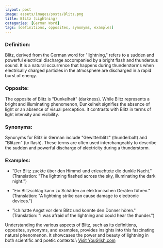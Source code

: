 ```yaml
---
layout: post
image: assets/images/posts/Blitz.png
title: Blitz (Lightning)
categories: [German Word]
tags: [definitions, opposites, synonyms, examples]
---
```


### Definition:
Blitz, derived from the German word for "lightning," refers to a sudden and powerful electrical discharge accompanied by a bright flash and thunderous sound. It is a natural occurrence that happens during thunderstorms when electrically charged particles in the atmosphere are discharged in a rapid burst of energy.

### Opposite:
The opposite of Blitz is "Dunkelheit" (darkness). While Blitz represents a bright and illuminating phenomenon, Dunkelheit signifies the absence of light or an absence of visual perception. It contrasts with Blitz in terms of light intensity and visibility.

### Synonyms:
Synonyms for Blitz in German include "Gewitterblitz" (thunderbolt) and "Blitzen" (to flash). These terms are often used interchangeably to describe the sudden and powerful discharge of electricity during a thunderstorm.

### Examples:
- "Der Blitz zuckte über den Himmel und erleuchtete die dunkle Nacht."   
(Translation: "The lightning flashed across the sky, illuminating the dark night.")

- "Ein Blitzschlag kann zu Schäden an elektronischen Geräten führen."   
(Translation: "A lightning strike can cause damage to electronic devices.")

- "Ich hatte Angst vor dem Blitz und konnte den Donner hören."   
(Translation: "I was afraid of the lightning and could hear the thunder.")

Understanding the various aspects of Blitz, such as its definitions, opposites, synonyms, and examples, provides insights into this fascinating natural phenomenon. It showcases the power and beauty of lightning in both scientific and poetic contexts.\ <a id="yg-widget-0" class="youglish-widget" data-query="Blitz" data-lang="german" data-components="8412" data-auto-start="0" data-bkg-color="theme_light" data-title="How%20to%20pronounce%20Blitz%20in%20German"  rel="nofollow" href="https://youglish.com">Visit YouGlish.com</a><script async src="https://youglish.com/public/emb/widget.js" charset="utf-8"></script>